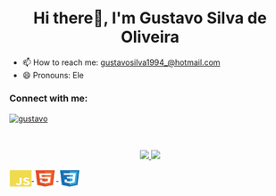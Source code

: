 <h1 align="center">Hi there👋, I'm Gustavo Silva de Oliveira</h1>

- 📫 How to reach me:  gustavosilva1994_@hotmail.com
- 😄 Pronouns:  Ele
<h3 align="left">Connect with me:</h3>
<p align="left">
<a href="https://www.linkedin.com/in/gustavo-silva-de-oliveira-247a53111/" target="blank"><img align="center" src="https://raw.githubusercontent.com/rahuldkjain/github-profile-readme-generator/master/src/images/icons/Social/linked-in-alt.svg" alt="gustavo" height="30" width="40" /></a>
</p>
<br>
<br>

<div align="center">
  <a href="https://github.com/Gsilvaol">
    <img height="180em" src="https://github-readme-stats.vercel.app/api?username=Gsilvaol&show_icons=true&theme=outrun"/>
    <img height="180em" src="https://github-readme-stats.vercel.app/api/top-langs/?username=Gsilvaol&layout=compact&langs_count=7&theme=outrun"/>
    
</div>


<div style="display: inline_block"><br>
  <img align="center" alt="Gustavo-Js" height="30" width="40" src="https://raw.githubusercontent.com/devicons/devicon/master/icons/javascript/javascript-plain.svg">
  <img align="center" alt="Gustavo-HTML" height="30" width="40" src="https://raw.githubusercontent.com/devicons/devicon/master/icons/html5/html5-original.svg">
  <img align="center" alt="Gustavo-CSS" height="30" width="40" src="https://raw.githubusercontent.com/devicons/devicon/master/icons/css3/css3-original.svg">
</div
<br>
  <br>
  
  
